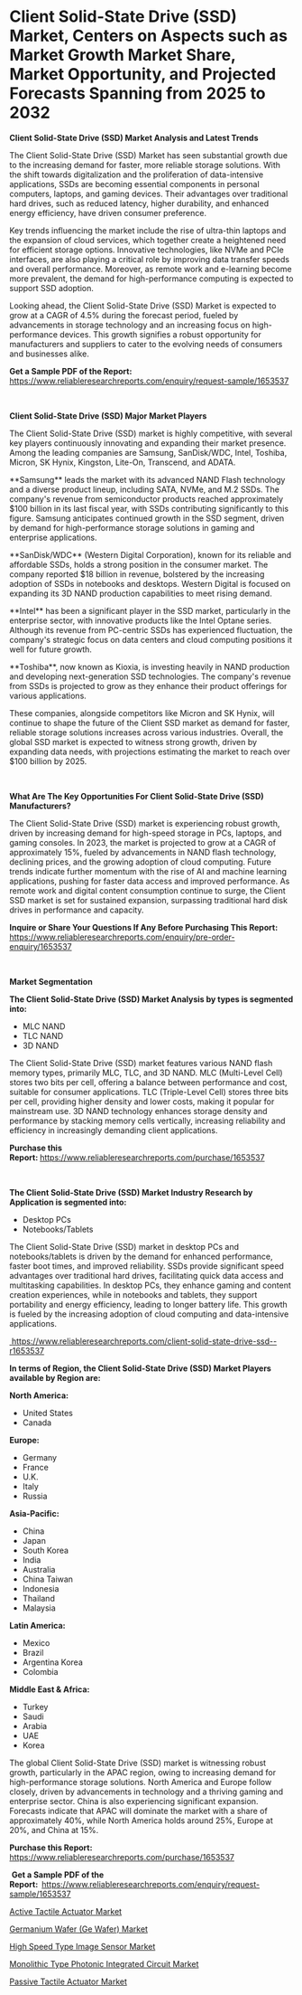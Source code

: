 <p><h1>Client Solid-State Drive (SSD) Market, Centers on Aspects such as Market Growth Market Share, Market Opportunity, and Projected Forecasts Spanning from 2025 to 2032</h1></p><p><strong>Client Solid-State Drive (SSD) Market Analysis and Latest Trends</strong></p>
<p><p>The Client Solid-State Drive (SSD) Market has seen substantial growth due to the increasing demand for faster, more reliable storage solutions. With the shift towards digitalization and the proliferation of data-intensive applications, SSDs are becoming essential components in personal computers, laptops, and gaming devices. Their advantages over traditional hard drives, such as reduced latency, higher durability, and enhanced energy efficiency, have driven consumer preference.</p><p>Key trends influencing the market include the rise of ultra-thin laptops and the expansion of cloud services, which together create a heightened need for efficient storage options. Innovative technologies, like NVMe and PCIe interfaces, are also playing a critical role by improving data transfer speeds and overall performance. Moreover, as remote work and e-learning become more prevalent, the demand for high-performance computing is expected to support SSD adoption.</p><p>Looking ahead, the Client Solid-State Drive (SSD) Market is expected to grow at a CAGR of 4.5% during the forecast period, fueled by advancements in storage technology and an increasing focus on high-performance devices. This growth signifies a robust opportunity for manufacturers and suppliers to cater to the evolving needs of consumers and businesses alike.</p></p>
<p><strong>Get a Sample PDF of the Report:&nbsp;</strong> <a href="https://www.reliableresearchreports.com/enquiry/request-sample/1653537?utm_campaign=34&utm_medium=2&utm_source=Github&utm_content=ia&utm_term=12022025&utm_id=client-solid-state-drive-ssd">https://www.reliableresearchreports.com/enquiry/request-sample/1653537</a></p>
<p>&nbsp;</p>
<p><strong>Client Solid-State Drive (SSD) Major Market Players</strong></p>
<p><p>The Client Solid-State Drive (SSD) market is highly competitive, with several key players continuously innovating and expanding their market presence. Among the leading companies are Samsung, SanDisk/WDC, Intel, Toshiba, Micron, SK Hynix, Kingston, Lite-On, Transcend, and ADATA.</p><p>**Samsung** leads the market with its advanced NAND Flash technology and a diverse product lineup, including SATA, NVMe, and M.2 SSDs. The company's revenue from semiconductor products reached approximately $100 billion in its last fiscal year, with SSDs contributing significantly to this figure. Samsung anticipates continued growth in the SSD segment, driven by demand for high-performance storage solutions in gaming and enterprise applications.</p><p>**SanDisk/WDC** (Western Digital Corporation), known for its reliable and affordable SSDs, holds a strong position in the consumer market. The company reported $18 billion in revenue, bolstered by the increasing adoption of SSDs in notebooks and desktops. Western Digital is focused on expanding its 3D NAND production capabilities to meet rising demand.</p><p>**Intel** has been a significant player in the SSD market, particularly in the enterprise sector, with innovative products like the Intel Optane series. Although its revenue from PC-centric SSDs has experienced fluctuation, the company's strategic focus on data centers and cloud computing positions it well for future growth.</p><p>**Toshiba**, now known as Kioxia, is investing heavily in NAND production and developing next-generation SSD technologies. The company's revenue from SSDs is projected to grow as they enhance their product offerings for various applications.</p><p>These companies, alongside competitors like Micron and SK Hynix, will continue to shape the future of the Client SSD market as demand for faster, reliable storage solutions increases across various industries. Overall, the global SSD market is expected to witness strong growth, driven by expanding data needs, with projections estimating the market to reach over $100 billion by 2025.</p></p>
<p>&nbsp;</p>
<p><strong>What Are The Key Opportunities For Client Solid-State Drive (SSD) Manufacturers?</strong></p>
<p><p>The Client Solid-State Drive (SSD) market is experiencing robust growth, driven by increasing demand for high-speed storage in PCs, laptops, and gaming consoles. In 2023, the market is projected to grow at a CAGR of approximately 15%, fueled by advancements in NAND flash technology, declining prices, and the growing adoption of cloud computing. Future trends indicate further momentum with the rise of AI and machine learning applications, pushing for faster data access and improved performance. As remote work and digital content consumption continue to surge, the Client SSD market is set for sustained expansion, surpassing traditional hard disk drives in performance and capacity.</p></p>
<p><strong>Inquire or Share Your Questions If Any Before Purchasing This Report:</strong> <a href="https://www.reliableresearchreports.com/enquiry/pre-order-enquiry/1653537?utm_campaign=34&utm_medium=2&utm_source=Github&utm_content=ia&utm_term=12022025&utm_id=client-solid-state-drive-ssd">https://www.reliableresearchreports.com/enquiry/pre-order-enquiry/1653537</a></p>
<p>&nbsp;</p>
<p><strong>Market Segmentation</strong></p>
<p><strong>The Client Solid-State Drive (SSD) Market Analysis by types is segmented into:</strong></p>
<p><ul><li>MLC NAND</li><li>TLC NAND</li><li>3D NAND</li></ul></p>
<p><p>The Client Solid-State Drive (SSD) market features various NAND flash memory types, primarily MLC, TLC, and 3D NAND. MLC (Multi-Level Cell) stores two bits per cell, offering a balance between performance and cost, suitable for consumer applications. TLC (Triple-Level Cell) stores three bits per cell, providing higher density and lower costs, making it popular for mainstream use. 3D NAND technology enhances storage density and performance by stacking memory cells vertically, increasing reliability and efficiency in increasingly demanding client applications.</p></p>
<p><strong>Purchase this Report:&nbsp;</strong><a href="https://www.reliableresearchreports.com/purchase/1653537?utm_campaign=34&utm_medium=2&utm_source=Github&utm_content=ia&utm_term=12022025&utm_id=client-solid-state-drive-ssd">https://www.reliableresearchreports.com/purchase/1653537</a></p>
<p>&nbsp;</p>
<p><strong>The Client Solid-State Drive (SSD) Market Industry Research by Application is segmented into:</strong></p>
<p><ul><li>Desktop PCs</li><li>Notebooks/Tablets</li></ul></p>
<p><p>The Client Solid-State Drive (SSD) market in desktop PCs and notebooks/tablets is driven by the demand for enhanced performance, faster boot times, and improved reliability. SSDs provide significant speed advantages over traditional hard drives, facilitating quick data access and multitasking capabilities. In desktop PCs, they enhance gaming and content creation experiences, while in notebooks and tablets, they support portability and energy efficiency, leading to longer battery life. This growth is fueled by the increasing adoption of cloud computing and data-intensive applications.</p></p>
<p><a href="https://www.reliableresearchreports.com/client-solid-state-drive-ssd--r1653537?utm_campaign=34&utm_medium=2&utm_source=Github&utm_content=ia&utm_term=12022025&utm_id=client-solid-state-drive-ssd">&nbsp;https://www.reliableresearchreports.com/client-solid-state-drive-ssd--r1653537</a></p>
<p><strong>In terms of Region, the Client Solid-State Drive (SSD) Market Players available by Region are:</strong></p>
<p>
    <p> <strong> North America: </strong>
        <ul>
            <li>United States</li>
            <li>Canada</li>
        </ul>
        </p> 
    <p> <strong> Europe: </strong>
        <ul>
            <li>Germany</li>
            <li>France</li>
            <li>U.K.</li>
            <li>Italy</li>
            <li>Russia</li>
        </ul>
        </p> 
    <p> <strong> Asia-Pacific: </strong>
        <ul>
            <li>China</li>
            <li>Japan</li>
            <li>South Korea</li>
            <li>India</li>
            <li>Australia</li>
            <li>China Taiwan</li>
            <li>Indonesia</li>
            <li>Thailand</li>
            <li>Malaysia</li>
        </ul>
        </p> 
    <p> <strong> Latin America: </strong>
        <ul>
            <li>Mexico</li>
            <li>Brazil</li>
            <li>Argentina Korea</li>
            <li>Colombia</li>
        </ul>
        </p> 
    <p> <strong> Middle East & Africa: </strong>
        <ul>
            <li>Turkey</li>
            <li>Saudi</li>
            <li>Arabia</li>
            <li>UAE</li>
            <li>Korea</li>
        </ul>
    </p>
    </p>
<p><p>The global Client Solid-State Drive (SSD) market is witnessing robust growth, particularly in the APAC region, owing to increasing demand for high-performance storage solutions. North America and Europe follow closely, driven by advancements in technology and a thriving gaming and enterprise sector. China is also experiencing significant expansion. Forecasts indicate that APAC will dominate the market with a share of approximately 40%, while North America holds around 25%, Europe at 20%, and China at 15%.</p></p>
<p><strong>Purchase this Report: </strong><a href="https://www.reliableresearchreports.com/purchase/1653537?utm_campaign=34&utm_medium=2&utm_source=Github&utm_content=ia&utm_term=12022025&utm_id=client-solid-state-drive-ssd">https://www.reliableresearchreports.com/purchase/1653537</a></p>
<p>&nbsp;<strong>Get a Sample PDF of the Report:&nbsp;&nbsp;</strong><a href="https://www.reliableresearchreports.com/enquiry/request-sample/1653537?utm_campaign=34&utm_medium=2&utm_source=Github&utm_content=ia&utm_term=12022025&utm_id=client-solid-state-drive-ssd">https://www.reliableresearchreports.com/enquiry/request-sample/1653537</a></p>
<p><strong></strong></p>
<p><p><a href="https://github.com/lateshab69/Market-Research-Report-List-1/blob/main/active-tactile-actuator-market.md?utm_campaign=34&utm_medium=2&utm_source=Github&utm_content=ia&utm_term=12022025&utm_id=client-solid-state-drive-ssd">Active Tactile Actuator Market</a></p><p><a href="https://github.com/chongseney974/Market-Research-Report-List-1/blob/main/germanium-wafer-ge-wafer-market.md?utm_campaign=34&utm_medium=2&utm_source=Github&utm_content=ia&utm_term=12022025&utm_id=client-solid-state-drive-ssd">Germanium Wafer (Ge Wafer) Market</a></p><p><a href="https://github.com/nkbaroga/Market-Research-Report-List-1/blob/main/high-speed-type-image-sensor-market.md?utm_campaign=34&utm_medium=2&utm_source=Github&utm_content=ia&utm_term=12022025&utm_id=client-solid-state-drive-ssd">High Speed Type  Image Sensor Market</a></p><p><a href="https://github.com/elvutedipela/Market-Research-Report-List-1/blob/main/monolithic-type-photonic-integrated-circuit-market.md?utm_campaign=34&utm_medium=2&utm_source=Github&utm_content=ia&utm_term=12022025&utm_id=client-solid-state-drive-ssd">Monolithic Type Photonic Integrated Circuit Market</a></p><p><a href="https://github.com/hedbomkrahe/Market-Research-Report-List-1/blob/main/passive-tactile-actuator-market.md?utm_campaign=34&utm_medium=2&utm_source=Github&utm_content=ia&utm_term=12022025&utm_id=client-solid-state-drive-ssd">Passive Tactile Actuator Market</a></p></p>